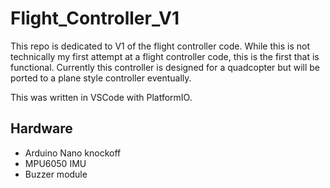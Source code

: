 # Flight_Controller_V1

This repo is dedicated to V1 of the flight controller code. While this is not technically my first attempt at a flight controller code, this is the first that is functional. Currently this controller is designed for a quadcopter but will be ported to a plane style controller eventually.

This was written in VSCode with PlatformIO.

## Hardware
* Arduino Nano knockoff
* MPU6050 IMU
* Buzzer module

